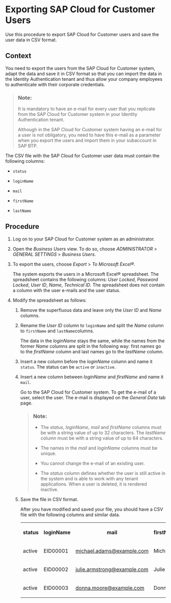 <!-- loio096332dc230e413eac72b15fb0b0930f -->

# Exporting SAP Cloud for Customer Users

Use this procedure to export SAP Cloud for Customer users and save the user data in CSV format.



<a name="loio096332dc230e413eac72b15fb0b0930f__context_gfl_mdx_k2b"/>

## Context

You need to export the users from the SAP Cloud for Customer system, adapt the data and save it in CSV format so that you can import the data in the Identity Authentication tenant and thus allow your company employees to authenticate with their corporate credentials.

> ### Note:  
> It is mandatory to have an e-mail for every user that you replicate from the SAP Cloud for Customer system in your Identity Authentication tenant.
> 
> Although in the SAP Cloud for Customer system having an e-mail for a user is not obligatory, you need to have this e-mail as a parameter when you export the users and import them in your subaccount in SAP BTP.

The CSV file with the SAP Cloud for Customer user data must contain the following columns:

-   `status`

-   `loginName`
-   `mail`
-   `firstName`

-   `lastName`




<a name="loio096332dc230e413eac72b15fb0b0930f__steps_ofl_mdx_k2b"/>

## Procedure

1.  Log on to your SAP Cloud for Customer system as an administrator.

2.  Open the *Business Users* view. To do so, choose *ADMINISTRATOR* \> *GENERAL SETTINGS* \> *Business Users*.

3.  To export the users, choose *Export* \> *To Microsoft Excel®*.

    The system exports the users in a Microsoft Excel® spreadsheet. The spreadsheet contains the following columns: *User Locked*, *Password Locked*, *User ID*, *Name*, *Technical ID*. The spreadsheet does not contain a column with the user e-mails and the user status.

4.  Modify the spreadsheet as follows:

    1.  Remove the superfluous data and leave only the *User ID* and *Name* columns.

    2.  Rename the *User ID* column to `loginName` and split the *Name* column to `firstName` and `lastName`columns.

        The data in the *loginName* stays the same, while the names from the former *Name* columns are split in the following way: first names go to the *firstName* column and last names go to the *lastName* column.

    3.  Insert a new column before the *loginName* column and name it `status`. The status can be `active` or `inactive`.

    4.  Insert a new column between *loginName* and *firstName* and name it `mail`.

        Go to the SAP Cloud for Customer system. To get the e-mail of a user, select the user. The e-mail is displayed on the *General Data* tab page.

        > ### Note:  
        > -   The *status*, *loginName*, *mail* and *firstName* columns must be with a string value of up to 32 characters. The *lastName* column must be with a string value of up to 64 characters.
        > 
        > -   The names in the *mail* and *loginName* columns must be unique.
        > 
        > -   You cannot change the e-mail of an existing user.
        > 
        > -   The *status* column defines whether the user is still active in the system and is able to work with any tenant applications. When a user is deleted, it is rendered inactive.

    5.  Save the file in CSV format.

        After you have modified and saved your file, you should have a CSV file with the following columns and similar data.


        <table>
        <tr>
        <th valign="top">

        status
        
        </th>
        <th valign="top">

        loginName
        
        </th>
        <th valign="top">

        mail
        
        </th>
        <th valign="top">

        firstName
        
        </th>
        <th valign="top">

        lastName
        
        </th>
        </tr>
        <tr>
        <td valign="top">
        
        active
        
        </td>
        <td valign="top">
        
        EID00001
        
        </td>
        <td valign="top">
        
        michael.adams@example.com
        
        </td>
        <td valign="top">
        
        Michael
        
        </td>
        <td valign="top">
        
        Adams
        
        </td>
        </tr>
        <tr>
        <td valign="top">
        
        active
        
        </td>
        <td valign="top">
        
        EID00002
        
        </td>
        <td valign="top">
        
        julie.armstrong@example.com
        
        </td>
        <td valign="top">
        
        Julie
        
        </td>
        <td valign="top">
        
        Armstrong
        
        </td>
        </tr>
        <tr>
        <td valign="top">
        
        active
        
        </td>
        <td valign="top">
        
        EID00003
        
        </td>
        <td valign="top">
        
        donna.moore@example.com
        
        </td>
        <td valign="top">
        
        Donna
        
        </td>
        <td valign="top">
        
        Moore
        
        </td>
        </tr>
        </table>
        


